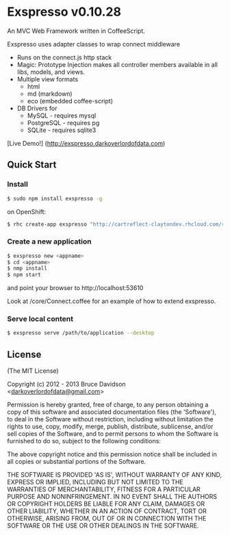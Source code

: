 # Exspresso v0.10.28

An MVC Web Framework written in CoffeeScript.


Exspresso uses adapter classes to wrap connect middleware

  * Runs on the connect.js http stack
  * Magic: Prototype Injection makes all controller members available in all libs, models, and views.
  * Multiple view formats
    * html
    * md (markdown)
    * eco (embedded coffee-script)
  * DB Drivers for
    * MySQL       - requires mysql
    * PostgreSQL  - requires pg
    * SQLite      - requires sqlite3

 [Live Demo!] (<http://exspresso.darkoverlordofdata.com>)



## Quick Start

### Install

```bash
$ sudo npm install exspresso -g
```

on OpenShift:
```bash
$ rhc create-app exspresso "http://cartreflect-claytondev.rhcloud.com/reflect?github=wshearn/openshift-origin-cartridge-nodejs" --from-code=http://github.com//darkoverlordofdata/exspresso
```

### Create a new application

```bash
$ exspresso new <appname>
$ cd <appname>
$ nmp install
$ npm start
```
and point your browser to http://localhost:53610

Look at <appname>/core/<Appname>Connect.coffee for an example
of how to extend exspresso.

### Serve local content

```bash
$ exspresso serve /path/to/application --desktop
```

## License

(The MIT License)

Copyright (c) 2012 - 2013 Bruce Davidson &lt;darkoverlordofdata@gmail.com&gt;

Permission is hereby granted, free of charge, to any person obtaining
a copy of this software and associated documentation files (the
'Software'), to deal in the Software without restriction, including
without limitation the rights to use, copy, modify, merge, publish,
distribute, sublicense, and/or sell copies of the Software, and to
permit persons to whom the Software is furnished to do so, subject to
the following conditions:

The above copyright notice and this permission notice shall be
included in all copies or substantial portions of the Software.

THE SOFTWARE IS PROVIDED 'AS IS', WITHOUT WARRANTY OF ANY KIND,
EXPRESS OR IMPLIED, INCLUDING BUT NOT LIMITED TO THE WARRANTIES OF
MERCHANTABILITY, FITNESS FOR A PARTICULAR PURPOSE AND NONINFRINGEMENT.
IN NO EVENT SHALL THE AUTHORS OR COPYRIGHT HOLDERS BE LIABLE FOR ANY
CLAIM, DAMAGES OR OTHER LIABILITY, WHETHER IN AN ACTION OF CONTRACT,
TORT OR OTHERWISE, ARISING FROM, OUT OF OR IN CONNECTION WITH THE
SOFTWARE OR THE USE OR OTHER DEALINGS IN THE SOFTWARE.
